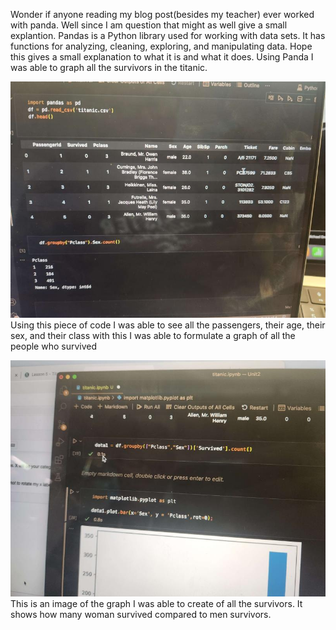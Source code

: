 Wonder if anyone reading my blog post(besides my teacher) ever worked with panda.
Well since I am question that might as well give a small explantion.
Pandas is a Python library used for working with data sets. It has functions for analyzing, cleaning, exploring, and manipulating data. Hope this gives a small explanation to what it is and what it does.
Using Panda I was able to graph all the survivors in the titanic.

![matplotlib](/snip.jpg)
Using this piece of code I was able to see all the passengers, their age, their sex, and their class with this I was able to formulate a graph of all the people who survived

![panda](/code.jpg)
This is an image of the graph I was able to create of all the survivors. It shows how many woman survived compared to men survivors.

